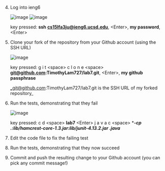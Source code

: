 4. Log into ieng6

   ![image](https://github.com/TimothyLam727/cse15l-lab-reports/assets/146874935/e2010262-269e-4f2e-832c-9d69dd03e758)
   ![image](https://github.com/TimothyLam727/cse15l-lab-reports/assets/146874935/e7d8a465-a6cc-4f0c-a4d0-4766523651da)


   key pressed: **ssh** **cs15lfa3ju@ieng6.ucsd.edu**, <<e>Enter<e>>, **my password**, <<e>Enter<e>>

5. Clone your fork of the repository from your Github account (using the SSH URL)

   ![image](https://github.com/TimothyLam727/cse15l-lab-reports/assets/146874935/c668373b-edae-4ec6-b235-d9c197d6308e)

   key pressed: g i t <<e>space<e>> c l o n e <<e>space<e>> **git@github.com:TimothyLam727/lab7.git**, <<e>Enter<e>>, **my github passphrase**

   _git@github.com:TimothyLam727/lab7.git is the SSH URL of my forked repository_

6. Run the tests, demonstrating that they fail

   ![image](https://github.com/TimothyLam727/cse15l-lab-reports/assets/146874935/f13c600a-2377-41ef-9a15-2e2a7c056dbd)

   key pressed: c d <<e>space<e>> **lab7** <<e>Enter<e>> j a v a c <<e>space<e>> ****-cp .:lib/hamcrest-core-1.3.jar:lib/junit-4.13.2.jar *.java****

9. Edit the code file to fix the failing test


10. Run the tests, demonstrating that they now succeed


11. Commit and push the resulting change to your Github account (you can pick any commit message!)

